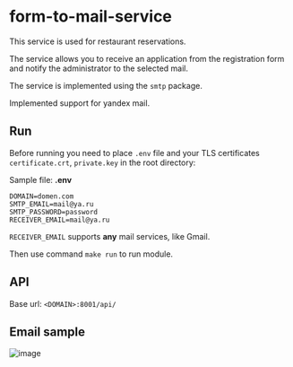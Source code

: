 # form-to-mail-service

This service is used for restaurant reservations.

The service allows you to receive an application from the registration form and notify the administrator to the selected mail.

The service is implemented using the ```smtp``` package.

Implemented support for yandex mail.

## Run
Before running you need to place ```.env``` file and your TLS certificates ```certificate.crt```, ```private.key``` in the root directory:

Sample file:
**.env**
```(e)
DOMAIN=domen.com
SMTP_EMAIL=mail@ya.ru
SMTP_PASSWORD=password
RECEIVER_EMAIL=mail@ya.ru
```

```RECEIVER_EMAIL``` supports **any** mail services, like Gmail.

Then use command ```make run``` to run module.

## API

Base url: ```<DOMAIN>:8001/api/```

## Email sample
![image](https://user-images.githubusercontent.com/64990498/204975828-9b71eebd-f20a-4c4e-ac0d-8df81288e130.png)
